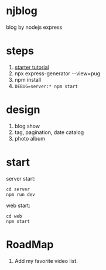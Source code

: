 # njblog
blog by nodejs express

# steps

1. [starter tutorial](http://expressjs.com/en/starter/generator.html)
2. npx express-generator --view=pug
3. npm install
4. `DEBUG=server:* npm start`


# design

1. blog show
2. tag, pagination, date catalog
3. photo album

# start

server start:

	cd server
	npm run dev

web start:

	cd web
	npm start

# RoadMap

1. Add my favorite video list.
